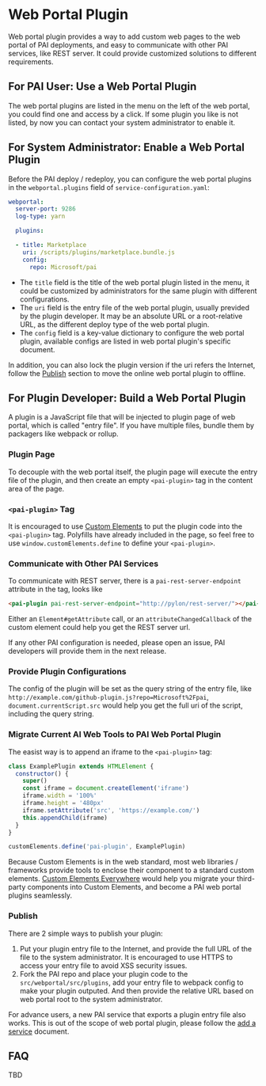 # Web Portal Plugin

Web portal plugin provides a way to add custom web pages to the web portal of PAI deployments, and easy to communicate with other PAI services, like REST server. It could provide customized solutions to different requirements.

## For PAI User: Use a Web Portal Plugin

The web portal plugins are listed in the menu on the left of the web portal, you could find one and access by a click. If some plugin you like is not listed, by now you can contact your system administrator to enable it.

## For System Administrator: Enable a Web Portal Plugin

Before the PAI deploy / redeploy, you can configure the web portal plugins in the `webportal.plugins` field of `service-configuration.yaml`:

```yaml
webportal:
  server-port: 9286
  log-type: yarn

  plugins:

  - title: Marketplace
    uri: /scripts/plugins/marketplace.bundle.js
    config:
      repo: Microsoft/pai
```

- The `title` field is the title of the web portal plugin listed in the menu, it could be customized by administrators for the same plugin with different configurations.
- The `uri` field is the entry file of the web portal plugin, usually previded by the plugin developer. It may be an absolute URL or a root-relative URL, as the different deploy type of the web portal plugin.
- The `config` field is a key-value dictionary to configure the web portal plugin, available configs are listed in web portal plugin's specific document.

In addition, you can also lock the plugin version if the uri refers the Internet, follow the [Publish](#publish) section to move the online web portal plugin to offline.

## For Plugin Developer: Build a Web Portal Plugin

A plugin is a JavaScript file that will be injected to plugin page of web portal, which is called "entry file". If you have multiple files, bundle them by packagers like webpack or rollup.

### Plugin Page

To decouple with the web portal itself, the plugin page will execute the entry file of the plugin, and then create an empty `<pai-plugin>` tag in the content area of the page.

### `<pai-plugin>` Tag

It is encouraged to use [Custom Elements](https://developer.mozilla.org/en-US/docs/Web/Web_Components/Using_custom_elements) to put the plugin code into the `<pai-plugin>` tag. Polyfills have already included in the page, so feel free to use `window.customElements.define` to define your `<pai-plugin>`.

### Communicate with Other PAI Services

To communicate with REST server, there is a `pai-rest-server-endpoint` attribute in the tag, looks like

```HTML
<pai-plugin pai-rest-server-endpoint="http://pylon/rest-server/"></pai-plugin>
```

Either an `Element#getAttribute` call, or an `attributeChangedCallback` of the custom element could help you get the REST server url.

If any other PAI configuration is needed, please open an issue, PAI developers will provide them in the next release.

### Provide Plugin Configurations

The config of the plugin will be set as the query string of the entry file, like `http://example.com/github-plugin.js?repo=Microsoft%2Fpai`, `document.currentScript.src` would help you get the full uri of the script, including the query string.

### Migrate Current AI Web Tools to PAI Web Portal Plugin

The easist way is to append an iframe to the `<pai-plugin>` tag:

```JavaScript
class ExamplePlugin extends HTMLElement { 
  constructor() { 
    super() 
    const iframe = document.createElement('iframe') 
    iframe.width = '100%' 
    iframe.height = '480px' 
    iframe.setAttribute('src', 'https://example.com/') 
    this.appendChild(iframe) 
  } 
} 

customElements.define('pai-plugin', ExamplePlugin)
```

Because Custom Elements is in the web standard, most web libraries / frameworks provide tools to enclose their component to a standard custom elements. [Custom Elements Everywhere](https://custom-elements-everywhere.com) would help you migrate your third-party components into Custom Elements, and become a PAI web portal plugins seamlessly.

### <a name="publish">Publish</a>

There are 2 simple ways to publish your plugin:

1. Put your plugin entry file to the Internet, and provide the full URL of the file to the system administrator. It is encouraged to use HTTPS to access your entry file to avoid XSS security issues.
2. Fork the PAI repo and place your plugin code to the `src/webportal/src/plugins`, add your entry file to webpack config to make your plugin outputed. And then provide the relative URL based on web portal root to the system administrator.

For advance users, a new PAI service that exports a plugin entry file also works. This is out of the scope of web portal plugin, please follow the [add a service](../pai-management/doc/add-service.md) document.

## FAQ

TBD